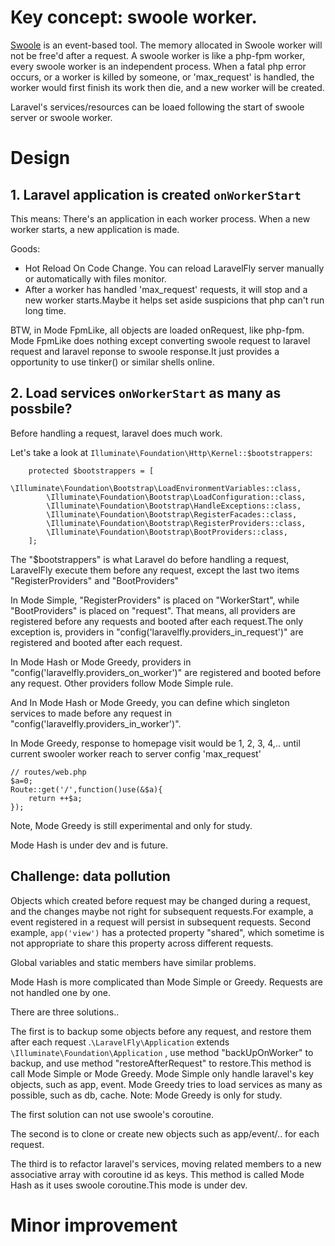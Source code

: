 # Key concept: swoole worker.

[Swoole](https://github.com/swoole/swoole-src) is an event-based tool. The memory allocated in Swoole worker will not be free'd after a request. A swoole worker is like a php-fpm worker, every swoole worker is an independent process. When a fatal php error occurs, or a worker is killed by someone, or 'max_request' is handled, the worker would first finish its work then die, and a new worker will be created.

Laravel's services/resources can be loaed following the start of swoole server or swoole worker.

# Design

## 1. Laravel application is created `onWorkerStart`

This means: There's an application in each worker process. When a new worker starts, a new application is made.

Goods:
* Hot Reload On Code Change. You can reload LaravelFly server manually or automatically with files monitor.
* After a worker has handled 'max_request' requests, it will stop and a new worker starts.Maybe it  helps set aside suspicions that php can't run long time.

BTW, in Mode FpmLike, all objects are loaded onRequest, like php-fpm. Mode FpmLike does nothing except converting swoole request to laravel request and laravel reponse to swoole response.It just provides a opportunity to use tinker() or similar shells online.

## 2. Load services `onWorkerStart` as many as possbile?

Before handling a request, laravel does much work.

Let's take a look at `Illuminate\Foundation\Http\Kernel::$bootstrappers`:
```
    protected $bootstrappers = [
        \Illuminate\Foundation\Bootstrap\LoadEnvironmentVariables::class,
        \Illuminate\Foundation\Bootstrap\LoadConfiguration::class,
        \Illuminate\Foundation\Bootstrap\HandleExceptions::class,
        \Illuminate\Foundation\Bootstrap\RegisterFacades::class,
        \Illuminate\Foundation\Bootstrap\RegisterProviders::class,
        \Illuminate\Foundation\Bootstrap\BootProviders::class,
    ];
```
The "$bootstrappers" is what Laravel do before handling a request, LaravelFly execute them before any request, except the last two items "RegisterProviders" and "BootProviders"

In Mode Simple, "RegisterProviders" is placed on "WorkerStart", while "BootProviders" is placed on "request". That means, all providers are registered before any requests and booted after each request.The only exception is, providers in "config('laravelfly.providers_in_request')" are registered and booted after each request.

In Mode Hash or Mode Greedy, providers in "config('laravelfly.providers_on_worker')" are registered and booted before any request. Other providers follow Mode Simple rule. 

And In Mode Hash or Mode Greedy, you can define which singleton services to made before any request in "config('laravelfly.providers_in_worker')".

In Mode Greedy, response to homepage visit would be 1, 2, 3, 4,.. until current swooler worker reach to server config 'max_request' 
```
// routes/web.php
$a=0;
Route::get('/',function()use(&$a){
    return ++$a;
});
```
Note, Mode Greedy is still experimental and only for study.

Mode Hash is under dev and is future.

## Challenge: data pollution

Objects which created before request may be changed during a request, and the changes maybe not right for subsequent requests.For example, a event registered in a request will persist in subsequent requests. Second example, `app('view')` has a protected property "shared", which sometime is not appropriate to share this property across different requests.

Global variables and static members have similar problems.

Mode Hash is more complicated than Mode Simple or Greedy. Requests are not handled one by one.

There are three solutions..

The first is to backup some objects before any request, and restore them after each request .`\LaravelFly\Application` extends `\Illuminate\Foundation\Application` , use method "backUpOnWorker" to backup, and use method "restoreAfterRequest" to restore.This method is call Mode Simple or Mode Greedy. Mode Simple only handle laravel's key objects, such as app, event. Mode Greedy tries to load services as many as possible, such as db, cache. Note: Mode Greedy is only for study.
 
The first solution can not use swoole's coroutine.

The second is to clone or create new objects such as app/event/.. for each request. 

The third is to refactor laravel's services, moving related members to a new associative array with coroutine id as keys. This method is called Mode Hash as it uses swoole coroutine.This mode is under dev.

#  Minor improvement
